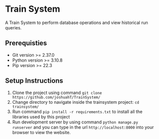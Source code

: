 # Train System

A Train System to perform database operations and view historical run queries.

## Prerequisties

- Git version >= 2.37.0
- Python version >= 3.10.8
- Pip version >= 22.3

## Setup Instructions

1. Clone the project using command `git clone https://github.com/joshuahT/TrainSystem/ `
2. Change directory to navigate inside the trainsystem project: `cd trainsystem/`
3. Run command `pip install -r requirements.txt` to install all the libraries used by this project
4. Run development server by using command `python manage.py runserver` and you can type in the url `http://localhost:8000` into your browser to view the website.